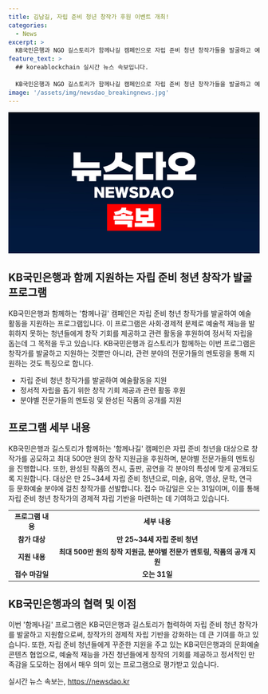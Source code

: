```yaml
---
title: 김남길, 자립 준비 청년 창작가 후원 이벤트 개최!
categories:
  - News
excerpt: >
  KB국민은행과 NGO 길스토리가 함께나길 캠페인으로 자립 준비 청년 창작가들을 발굴하고 예술 활동을 지원한다. 25~34세 청년을 대상으로 미술, 음악, 영상, 문학, 연극 등 다양한 분야의 창작가를 선발하며, 최대 500만 원의 창작 지원금과 멘토링을 제공한다. KB국민은행과의 협업을 통해 창작가의 경제적 자립을 지원하며, 마감일은 오는 31일이다. 정서적 자립을 돕고 예술 활동을 통해 만족감을 얻는 데 기여한다. (단어수: 150)
feature_text: >
  ## koreablockchain 실시간 뉴스 속보입니다.

  KB국민은행과 NGO 길스토리가 함께나길 캠페인으로 자립 준비 청년 창작가들을 발굴하고 예술 활동을 지원한다. 25~34세 청년을 대상으로 미술, 음악, 영상, 문학, 연극 등 다양한 분야의 창작가를 선발하며, 최대 500만 원의 창작 지원금과 멘토링을 제공한다. KB국민은행과의 협업을 통해 창작가의 경제적 자립을 지원하며, 마감일은 오는 31일이다. 정서적 자립을 돕고 예술 활동을 통해 만족감을 얻는 데 기여한다. (단어수: 150)
image: '/assets/img/newsdao_breakingnews.jpg'
---
```


<p><img src="/assets/img/newsdao_breakingnews.jpg" alt="koreablockchain 속보" /></p>

<h2 data-ke-size="size26">KB국민은행과 함께 지원하는 자립 준비 청년 창작가 발굴 프로그램</h2>

<p>KB국민은행과 함께하는 '함께나길' 캠페인은 자립 준비 청년 창작가를 발굴하여 예술 활동을 지원하는 프로그램입니다. 이 프로그램은 사회·경제적 문제로 예술적 재능을 발휘하지 못하는 청년들에게 창작 기회를 제공하고 관련 활동을 후원하여 정서적 자립을 돕는데 그 목적을 두고 있습니다. KB국민은행과 길스토리가 함께하는 이번 프로그램은 창작가를 발굴하고 지원하는 것뿐만 아니라, 관련 분야의 전문가들의 멘토링을 통해 지원하는 것도 특징으로 합니다.</p>

<ul>
  <li>자립 준비 청년 창작가를 발굴하여 예술활동을 지원</li>
  <li>정서적 자립을 돕기 위한 창작 기회 제공과 관련 활동 후원</li>
  <li>분야별 전문가들의 멘토링 및 완성된 작품의 공개를 지원</li>
</ul>

<h2 data-ke-size="size26">프로그램 세부 내용</h2>

<p data-ke-size="size16">KB국민은행과 길스토리가 함께하는 '함께나길' 캠페인은 자립 준비 청년을 대상으로 창작가를 공모하고 최대 500만 원의 창작 지원금을 후원하며, 분야별 전문가들의 멘토링을 진행합니다. 또한, 완성된 작품의 전시, 출판, 공연을 각 분야의 특성에 맞게 공개되도록 지원합니다. 대상은 만 25~34세 자립 준비 청년으로, 미술, 음악, 영상, 문학, 연극 등 문화예술 분야에 걸친 창작가를 선발합니다. 접수 마감일은 오는 31일이며, 이를 통해 자립 준비 청년 창작가의 경제적 자립 기반을 마련하는 데 기여하고 있습니다.</p>

<table>
  <tr>
    <td style="text-align: center; height: 17px;"><b>프로그램 내용</b></td>
    <td style="text-align: center; height: 17px;"><b>세부 내용</b></td>
  </tr>
  <tr>
    <td style="text-align: center; height: 17px;"><b>참가 대상</b></td>
    <td style="text-align: center; height: 17px;"><b>만 25~34세 자립 준비 청년</b></td>
  </tr>
  <tr>
    <td style="text-align: center; height: 17px;"><b>지원 내용</b></td>
    <td style="text-align: center; height: 17px;"><b>최대 500만 원의 창작 지원금, 분야별 전문가 멘토링, 작품의 공개 지원</b></td>
  </tr>
  <tr>
    <td style="text-align: center; height: 17px;"><b>접수 마감일</b></td>
    <td style="text-align: center; height: 17px;"><b>오는 31일</b></td>
  </tr>
</table>

<h2 data-ke-size="size26">KB국민은행과의 협력 및 이점</h2>

<p data-ke-size="size16">이번 '함께나길' 프로그램은 KB국민은행과 길스토리가 협력하여 자립 준비 청년 창작가를 발굴하고 지원함으로써, 창작가의 경제적 자립 기반을 강화하는 데 큰 기여를 하고 있습니다. 또한, 자립 준비 청년들에게 꾸준한 지원을 주고 있는 KB국민은행과의 문화예술 콘텐츠 협업으로, 예술적 재능을 가진 청년들에게 창작의 기회를 제공하고 정서적인 만족감을 도모하는 점에서 매우 의미 있는 프로그램으로 평가받고 있습니다.</p>
실시간 뉴스 속보는, <a href="https://newsdao.kr" rel="dofollow">https://newsdao.kr</a>


